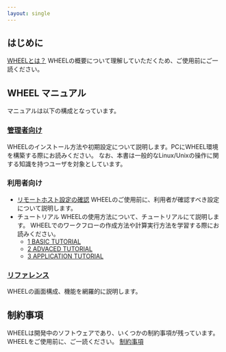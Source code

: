 ```yaml
---
layout: single
---
```


## はじめに
 [WHEELとは？](#)
 WHEELの概要について理解していただくため、ご使用前にご一読ください。

## WHEEL マニュアル
マニュアルは以下の構成となっています。

### [管理者向け](#) 
WHEELのインストール方法や初期設定について説明します。PCにWHEEL環境を構築する際にお読みください。
なお、本書は一般的なLinux/Unixの操作に関する知識を持つユーザを対象としています。

### 利用者向け
* [リモートホスト設定の確認](#)
WHEELのご使用前に、利用者が確認すべき設定について説明します。
* チュートリアル
WHEELの使用方法について、チュートリアルにて説明します。
WHEELでのワークフローの作成方法や計算実行方法を学習する際にお読みください。
  * [1 BASIC TUTORIAL](#)
  * [2 ADVACED TUTORIAL](#)
  * [3 APPLICATION TUTORIAL](#)

### [リファレンス](#)
WHEELの画面構成、機能を網羅的に説明します。

## 制約事項
WHEELは開発中のソフトウェアであり、いくつかの制約事項が残っています。
WHEELをご使用前に、ご一読ください。
[制約事項](#)